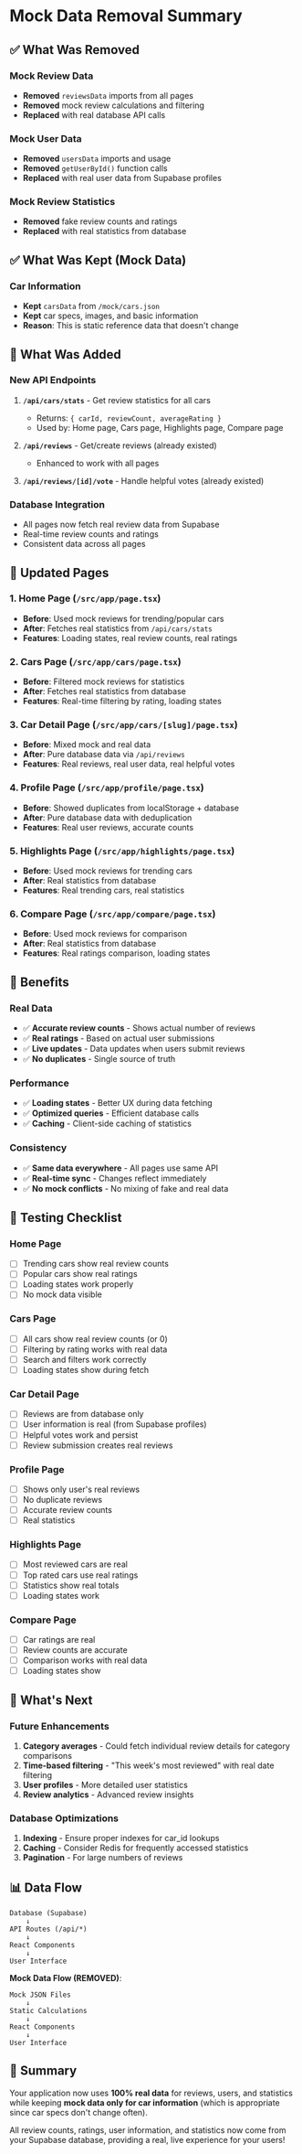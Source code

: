 # Mock Data Removal Summary

## ✅ What Was Removed

### Mock Review Data
- **Removed** `reviewsData` imports from all pages
- **Removed** mock review calculations and filtering
- **Replaced** with real database API calls

### Mock User Data
- **Removed** `usersData` imports and usage
- **Removed** `getUserById()` function calls
- **Replaced** with real user data from Supabase profiles

### Mock Review Statistics
- **Removed** fake review counts and ratings
- **Replaced** with real statistics from database

## ✅ What Was Kept (Mock Data)

### Car Information
- **Kept** `carsData` from `/mock/cars.json`
- **Kept** car specs, images, and basic information
- **Reason**: This is static reference data that doesn't change

## 🔄 What Was Added

### New API Endpoints
1. **`/api/cars/stats`** - Get review statistics for all cars
   - Returns: `{ carId, reviewCount, averageRating }`
   - Used by: Home page, Cars page, Highlights page, Compare page

2. **`/api/reviews`** - Get/create reviews (already existed)
   - Enhanced to work with all pages

3. **`/api/reviews/[id]/vote`** - Handle helpful votes (already existed)

### Database Integration
- All pages now fetch real review data from Supabase
- Real-time review counts and ratings
- Consistent data across all pages

## 📄 Updated Pages

### 1. Home Page (`/src/app/page.tsx`)
- **Before**: Used mock reviews for trending/popular cars
- **After**: Fetches real statistics from `/api/cars/stats`
- **Features**: Loading states, real review counts, real ratings

### 2. Cars Page (`/src/app/cars/page.tsx`)
- **Before**: Filtered mock reviews for statistics
- **After**: Fetches real statistics from database
- **Features**: Real-time filtering by rating, loading states

### 3. Car Detail Page (`/src/app/cars/[slug]/page.tsx`)
- **Before**: Mixed mock and real data
- **After**: Pure database data via `/api/reviews`
- **Features**: Real reviews, real user data, real helpful votes

### 4. Profile Page (`/src/app/profile/page.tsx`)
- **Before**: Showed duplicates from localStorage + database
- **After**: Pure database data with deduplication
- **Features**: Real user reviews, accurate counts

### 5. Highlights Page (`/src/app/highlights/page.tsx`)
- **Before**: Used mock reviews for trending cars
- **After**: Real statistics from database
- **Features**: Real trending cars, real statistics

### 6. Compare Page (`/src/app/compare/page.tsx`)
- **Before**: Used mock reviews for comparison
- **After**: Real statistics from database
- **Features**: Real ratings comparison, loading states

## 🎯 Benefits

### Real Data
- ✅ **Accurate review counts** - Shows actual number of reviews
- ✅ **Real ratings** - Based on actual user submissions
- ✅ **Live updates** - Data updates when users submit reviews
- ✅ **No duplicates** - Single source of truth

### Performance
- ✅ **Loading states** - Better UX during data fetching
- ✅ **Optimized queries** - Efficient database calls
- ✅ **Caching** - Client-side caching of statistics

### Consistency
- ✅ **Same data everywhere** - All pages use same API
- ✅ **Real-time sync** - Changes reflect immediately
- ✅ **No mock conflicts** - No mixing of fake and real data

## 🧪 Testing Checklist

### Home Page
- [ ] Trending cars show real review counts
- [ ] Popular cars show real ratings
- [ ] Loading states work properly
- [ ] No mock data visible

### Cars Page
- [ ] All cars show real review counts (or 0)
- [ ] Filtering by rating works with real data
- [ ] Search and filters work correctly
- [ ] Loading states show during fetch

### Car Detail Page
- [ ] Reviews are from database only
- [ ] User information is real (from Supabase profiles)
- [ ] Helpful votes work and persist
- [ ] Review submission creates real reviews

### Profile Page
- [ ] Shows only user's real reviews
- [ ] No duplicate reviews
- [ ] Accurate review counts
- [ ] Real statistics

### Highlights Page
- [ ] Most reviewed cars are real
- [ ] Top rated cars use real ratings
- [ ] Statistics show real totals
- [ ] Loading states work

### Compare Page
- [ ] Car ratings are real
- [ ] Review counts are accurate
- [ ] Comparison works with real data
- [ ] Loading states show

## 🚀 What's Next

### Future Enhancements
1. **Category averages** - Could fetch individual review details for category comparisons
2. **Time-based filtering** - "This week's most reviewed" with real date filtering
3. **User profiles** - More detailed user statistics
4. **Review analytics** - Advanced review insights

### Database Optimizations
1. **Indexing** - Ensure proper indexes for car_id lookups
2. **Caching** - Consider Redis for frequently accessed statistics
3. **Pagination** - For large numbers of reviews

## 📊 Data Flow

```
Database (Supabase) 
    ↓
API Routes (/api/*)
    ↓
React Components
    ↓
User Interface
```

**Mock Data Flow (REMOVED)**:
```
Mock JSON Files 
    ↓
Static Calculations
    ↓
React Components
    ↓
User Interface
```

## 🎉 Summary

Your application now uses **100% real data** for reviews, users, and statistics while keeping **mock data only for car information** (which is appropriate since car specs don't change often).

All review counts, ratings, user information, and statistics now come from your Supabase database, providing a real, live experience for your users!
